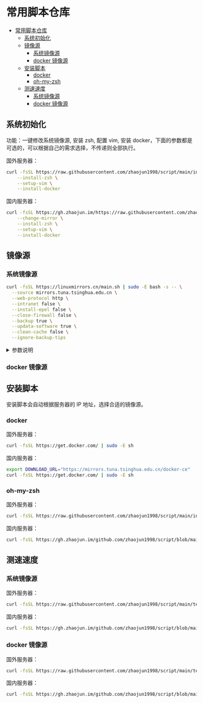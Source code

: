 # 常用脚本仓库

<!--ts-->
* [常用脚本仓库](#常用脚本仓库)
   * [系统初始化](#系统初始化)
   * [镜像源](#镜像源)
      * [系统镜像源](#系统镜像源)
      * [docker 镜像源](#docker-镜像源)
   * [安装脚本](#安装脚本)
      * [docker](#docker)
      * [oh-my-zsh](#oh-my-zsh)
   * [测速速度](#测速速度)
      * [系统镜像源](#系统镜像源-1)
      * [docker 镜像源](#docker-镜像源-1)
<!--te-->

## 系统初始化

功能：一键修改系统镜像源, 安装 zsh, 配置 vim, 安装 docker，下面的参数都是可选的，可以根据自己的需求选择，不传递则全部执行。

国外服务器：
```bash
curl -fsSL https://raw.githubusercontent.com/zhaojun1998/script/main/init.sh | bash -s -- \
    --install-zsh \
    --setup-vim \
    --install-docker
```

国内服务器：
```bash
curl -fsSL https://gh.zhaojun.im/https://raw.githubusercontent.com/zhaojun1998/script/main/init.sh | bash -s -- \
    --change-mirror \
    --install-zsh \
    --setup-vim \
    --install-docker
```

## 镜像源

### 系统镜像源

```bash
curl -fsSL https://linuxmirrors.cn/main.sh | sudo -E bash -s -- \
  --source mirrors.tuna.tsinghua.edu.cn \
  --web-protocol http \
  --intranet false \
  --install-epel false \
  --close-firewall false \
  --backup true \
  --updata-software true \
  --clean-cache false \
  --ignore-backup-tips
```

<details><summary>参数说明</summary>
<p>

| 名称                   | 含义                                            | 选项值            |
| ---------------------- | ----------------------------------------------- | ----------------- |
| `--source`             | 指定软件源地址                                  | 地址              |
| `--source-security`    | 指定 debian 的 security 软件源地址              | 地址              |
| `--source-vault`       | 指定 centos/almalinux 的 vault 软件源地址       | 地址              |
| `--branch`             | 指定软件源分支(路径)                            | 分支名            |
| `--branch-security`    | 指定 debian 的 security 软件源分支(路径)        | 分支名            |
| `--branch-vault`       | 指定 centos/almalinux 的 vault 软件源分支(路径) | 分支名            |
| `--abroad`             | 使用海外软件源                                  | 无                |
| `--abroad`             | 使用中国大陆教育网软件源                        | 无                |
| `--web-protocol`       | 指定 WEB 协议                                   | `http` 或 `https` |
| `--intranet`           | 优先使用内网地址                                | `true` 或 `false` |
| `--install-epel`       | 安装 EPEL 附加软件包                            | `true` 或 `false` |
| `--only-epel`          | 仅更换 EPEL 软件源模式                          | 无                |
| `--close-firewall`     | 关闭防火墙                                      | `true` 或 `false` |
| `--backup`             | 备份原有软件源                                  | `true` 或 `false` |
| `--ignore-backup-tips` | 忽略覆盖备份提示（即不覆盖备份）                | 无                |
| `--updata-software`    | 更新软件包                                      | `true` 或 `false` |
| `--clean-cache`        | 清理下载缓存                                    | `true` 或 `false` |
| `--print-diff`         | 打印源文件修改前后差异                          | `true` 或 `false` |
| `--help`               | 查看帮助菜单                                    | 无                |

</p>
</details>

### docker 镜像源

## 安装脚本

安装脚本会自动根据服务器的 IP 地址，选择合适的镜像源。

### docker

国外服务器：
```bash
curl -fsSL https://get.docker.com/ | sudo -E sh
```

国内服务器：
```bash
export DOWNLOAD_URL="https://mirrors.tuna.tsinghua.edu.cn/docker-ce"
curl -fsSL https://get.docker.com/ | sudo -E sh
```

### oh-my-zsh

国外服务器：
```bash
curl -fsSL https://raw.githubusercontent.com/zhaojun1998/script/main/install/zsh.sh | bash
```

国内服务器：
```bash
curl -fsSL https://gh.zhaojun.im/github.com/zhaojun1998/script/blob/main/install/zsh.sh | bash
```

## 测速速度

### 系统镜像源

国外服务器：
```bash
curl -fsSL https://raw.githubusercontent.com/zhaojun1998/script/main/test/docker_hub_speed_test.sh | bash
```

国内服务器：
```bash
curl -fsSL https://gh.zhaojun.im/github.com/zhaojun1998/script/blob/main/test/docker_hub_speed_test.sh | bash
```

### docker 镜像源

国外服务器：
```bash
curl -fsSL https://raw.githubusercontent.com/zhaojun1998/script/main/test/os_repo_speed_test.sh | bash
```

国内服务器：
```bash
curl -fsSL https://gh.zhaojun.im/github.com/zhaojun1998/script/blob/main/test/os_repo_speed_test.sh | bash
```
